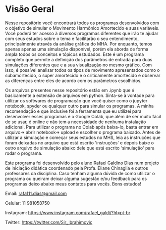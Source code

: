 # Visão Geral 
Nesse repositório você encontrará todos os programas desenvolvidos com o objetivo de simular o Movimento Harmônico Amortecido e suas variáveis. 
Você poderá ter acesso à diversos programas diferentes que irão te ajudar com seus estudos sobre o tema e facilitarão o seu entendimento, principalmente através da análise gráfica do MHA.
Por enquanto, temos apenas apenas uma simulação disponível, porém ela aborda de forma ampla todos os conceitos e tópicos estudados. Este é um programa completo que permite a definição dos parâmetros de entrada para duas simulações diferentes que e a sua visualização no mesmo gráfico. Com isso, é possível analisar todos os tipos de movimento apresentados como o subamortecido, o super amortecido e o criticamente amortecido e observar as diferenças entre eles de acordo com os parâmetros escolhidos.

Os arquivos presentes nesse repositório estão em .ipynb que é basicamente a extensão de arquivos em python. Sinta-se à vontade para utilizar os softwares de programação que você quiser como o jupyter notebook, spyder ou qualquer outro para simular os programas.
A minha recomendação e que inclusive foi a ferramenta que eu utilizei para desenvolver esses programas é o Google Colab, que além de ser muito fácil de se usar, é online e não tem a necessidade de nenhuma instalação adicional. 
Para utilizar o programa no Colab após baixa-lo, basta entrar em arquivo-> abrir notebook-> upload e escolher o programa baixado.
Antes de utilizar a simulação e começar seus estudos no MHS, leia as instruções que foram deixadas no arquivo que está escrito 'instruções' e depois baixe o outro arquivo de simulação abaixo dele que está escrito 'simulação' para rodar o programa.

Este programa foi desenvolvido pelo aluno Rafael Galdino Dias num projeto de iniciação didática coordenado pela Profa. Eliane Chinaglia e outros professores da disciplina. 
Caso tenham alguma dúvida de como utilizar o programa ou queiram deixar alguma sugestão e/ou feedback para os programas deixo abaixo meus contatos para vocês. Bons estudos!

Email: rafa111.dias@gmail.com

Celular: 11 981058750

Instagram: https://www.instagram.com/rafael_galdi/?hl=pt-br

Twitter: https://twitter.com/Sir_Ibrahimovic
